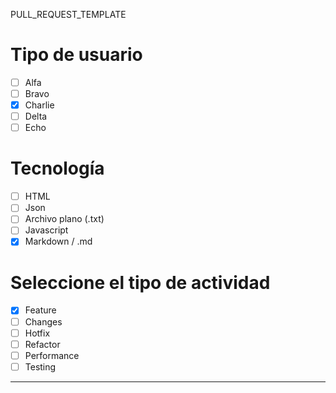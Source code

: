 PULL_REQUEST_TEMPLATE
# Tipo de usuario
- [ ] Alfa
- [ ] Bravo 
- [x] Charlie
- [ ] Delta
- [ ] Echo

# Tecnología
- [ ] HTML 
- [ ] Json 
- [ ] Archivo plano (.txt) 
- [ ] Javascript 
- [x] Markdown / .md

# Seleccione el tipo de actividad
- [x] Feature
- [ ] Changes
- [ ] Hotfix
- [ ] Refactor
- [ ] Performance
- [ ] Testing

---